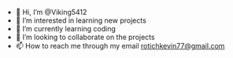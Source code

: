 - 👋 Hi, I’m @Viking5412
- 👀 I’m interested in learning new projects 
- 🌱 I’m currently learning coding 
- 💞️ I’m looking to collaborate on the projects
- 📫 How to reach me through my email rotichkevin77@gmail.com

<!---
Viking5412/Viking5412 is a ✨ special ✨ repository because its `README.md` (this file) appears on your GitHub profile.
You can click the Preview link to take a look at your changes.
--->
